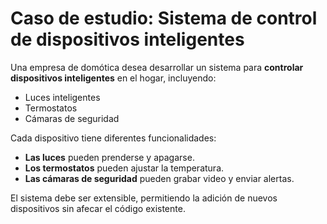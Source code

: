 # Caso de estudio: Sistema de control de dispositivos inteligentes

Una empresa de domótica desea desarrollar un sistema para **controlar dispositivos inteligentes** en el hogar, incluyendo:

- Luces inteligentes
- Termostatos
- Cámaras de seguridad

Cada dispositivo tiene diferentes funcionalidades:

- **Las luces** pueden prenderse y apagarse.
- **Los termostatos** pueden ajustar la temperatura.
- **Las cámaras de seguridad** pueden grabar video y enviar alertas.

El sistema debe ser extensible, permitiendo la adición de nuevos dispositivos sin afecar el código existente.
